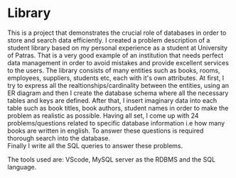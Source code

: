 # Library
  
This is a project that demonstrates the crucial role of databases in order to store and search data efficiently. 
I created a problem description of a student library based on my personal experience as a student at University of Patras. That is a very good example of an institution that needs perfect data management in order to avoid mistakes and provide excellent services to the users. 
The library consists of many entities such as books, rooms, employees, suppliers, students etc, each with it's own attributes.
At first, I try to express all the realtionships/cardinality between the entities, using an ER diagram and then I create the database schema where all the necessary tables and keys are defined.
After that, I insert imaginary data into each table such as book titles, book authors, student names in order to make the problem as realistic as possible.
Having all set, I come up with 24 problems/questions related to specific database information i.e how many books are written in english. To answer these questions is required thorough search into the database.  
Finally I write all the SQL queries to answer these problems.

The tools used are: VScode, MySQL server as the RDBMS and the SQL language.
